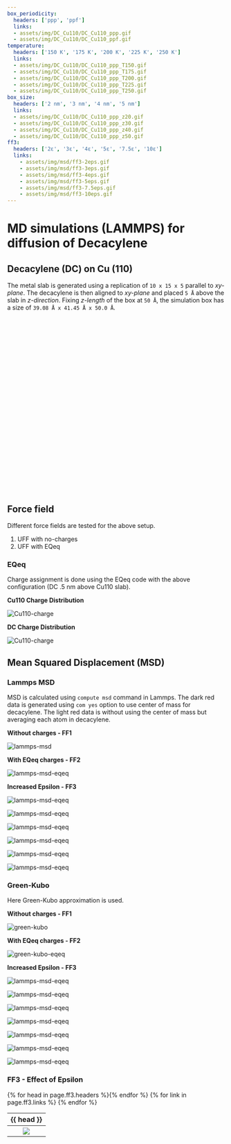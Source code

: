 ```yaml
---
box_periodicity:
  headers: ['ppp', 'ppf']
  links:
  - assets/img/DC_Cu110/DC_Cu110_ppp.gif
  - assets/img/DC_Cu110/DC_Cu110_ppf.gif
temperature:
  headers: ['150 K', '175 K', '200 K', '225 K', '250 K']
  links:
  - assets/img/DC_Cu110/DC_Cu110_ppp_T150.gif
  - assets/img/DC_Cu110/DC_Cu110_ppp_T175.gif
  - assets/img/DC_Cu110/DC_Cu110_ppp_T200.gif
  - assets/img/DC_Cu110/DC_Cu110_ppp_T225.gif
  - assets/img/DC_Cu110/DC_Cu110_ppp_T250.gif
box_size:
  headers: ['2 nm', '3 nm', '4 nm', '5 nm']
  links:
  - assets/img/DC_Cu110/DC_Cu110_ppp_z20.gif
  - assets/img/DC_Cu110/DC_Cu110_ppp_z30.gif
  - assets/img/DC_Cu110/DC_Cu110_ppp_z40.gif
  - assets/img/DC_Cu110/DC_Cu110_ppp_z50.gif
ff3:
  headers: ['2ε', '3ε', '4ε', '5ε', '7.5ε', '10ε']
  links:
    - assets/img/msd/ff3-2eps.gif
    - assets/img/msd/ff3-3eps.gif
    - assets/img/msd/ff3-4eps.gif
    - assets/img/msd/ff3-5eps.gif
    - assets/img/msd/ff3-7.5eps.gif
    - assets/img/msd/ff3-10eps.gif
---
```

MD simulations (LAMMPS) for diffusion of Decacylene
===================================================

Decacylene (DC) on Cu (110)
----------------------

The metal slab is generated using a replication of `10 x 15 x 5` parallel to *xy-plane*.
The decacylene is then aligned to *xy-plane* and placed `5 Å` above the slab in *z-direction*.
Fixing *z-length* of the box at `50 Å`, the simulation box has a size of `39.08 Å x 41.45 Å x 50.0 Å`.

<script src="https://3Dmol.csb.pitt.edu/build/3Dmol-min.js"></script>

<div style="height: 400px; width: 600px;"
  class='viewer_3Dmoljs' data-datatype='xyz'
  data-backgroundcolor='0xffffff'
  data-href='assets/mol/DC_Cu110.xyz'
  data-style='stick'>
</div>

Force field
-----------
Different force fields are tested for the above setup.
1. UFF with no-charges
2. UFF with EQeq

### EQeq
Charge assignment is done using the EQeq code with the above configuration (DC .5 nm above Cu110 slab).

**Cu110 Charge Distribution**
<p><img src="assets/img/msd/Cu110-charge.png" alt="Cu110-charge"></p>

**DC Charge Distribution**
<p><img src="assets/img/msd/DC-charge.png" alt="Cu110-charge"></p>

Mean Squared Displacement (MSD)
-------------------------------

### Lammps MSD
MSD is calculated using `compute msd` command in Lammps.
The dark red data is generated using `com yes` option to use center of mass for decacylene. The light red data is without using the center of mass but averaging each atom in decacylene.

**Without charges - FF1**
<p><img src="assets/img/msd/lammps-msd.png" alt="lammps-msd"></p>


**With EQeq charges - FF2**
<p><img src="assets/img/msd/lammps-msd-eqeq.png" alt="lammps-msd-eqeq"></p>

**Increased Epsilon - FF3**
<p><img src="assets/img/msd/ff3-2eps.png" alt="lammps-msd-eqeq"></p>
<p><img src="assets/img/msd/ff3-3eps.png" alt="lammps-msd-eqeq"></p>
<p><img src="assets/img/msd/ff3-4eps.png" alt="lammps-msd-eqeq"></p>
<p><img src="assets/img/msd/ff3-5eps.png" alt="lammps-msd-eqeq"></p>
<p><img src="assets/img/msd/ff3-7.5eps.png" alt="lammps-msd-eqeq"></p>
<p><img src="assets/img/msd/ff3-10eps.png" alt="lammps-msd-eqeq"></p>


### Green-Kubo
Here Green-Kubo approximation is used.

**Without charges - FF1**
<p><img src="assets/img/msd/green-kubo.png" alt="green-kubo"></p>


**With EQeq charges - FF2**
<p><img src="assets/img/msd/green-kubo-eqeq.png" alt="green-kubo-eqeq"></p>

**Increased Epsilon - FF3**
<p><img src="assets/img/msd/gk-ff3-2eps.png" alt="lammps-msd-eqeq"></p>
<p><img src="assets/img/msd/gk-ff3-3eps.png" alt="lammps-msd-eqeq"></p>
<p><img src="assets/img/msd/gk-ff3-4eps.png" alt="lammps-msd-eqeq"></p>
<p><img src="assets/img/msd/gk-ff3-5eps.png" alt="lammps-msd-eqeq"></p>
<p><img src="assets/img/msd/gk-ff3-7.5eps.png" alt="lammps-msd-eqeq"></p>
<p><img src="assets/img/msd/gk-ff3-10eps.png" alt="lammps-msd-eqeq"></p>

<p><img src="assets/img/msd/gk-ff3-all.png" alt="lammps-msd-eqeq"></p>

### FF3 - Effect of Epsilon

<table>
  <tr>{% for head in page.ff3.headers %}<th>{{ head }}</th>{% endfor %}</tr>
  <tr>
    {% for link in page.ff3.links %}
      <th><a href="{{ link }}"><img src="{{ link }}"></a></th>
    {% endfor %}
  </tr>
</table>
